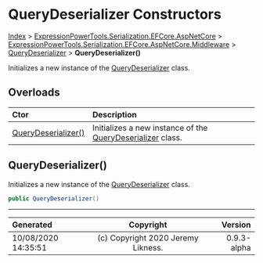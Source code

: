 ﻿# QueryDeserializer Constructors

[Index](../index.md) > [ExpressionPowerTools.Serialization.EFCore.AspNetCore](ExpressionPowerTools.Serialization.EFCore.AspNetCore.a.md) > [ExpressionPowerTools.Serialization.EFCore.AspNetCore.Middleware](ExpressionPowerTools.Serialization.EFCore.AspNetCore.Middleware.n.md) > [QueryDeserializer](ExpressionPowerTools.Serialization.EFCore.AspNetCore.Middleware.QueryDeserializer.cs.md) > **QueryDeserializer()**

Initializes a new instance of the [QueryDeserializer](ExpressionPowerTools.Serialization.EFCore.AspNetCore.Middleware.QueryDeserializer.cs.md) class.

## Overloads

| Ctor | Description |
| :-- | :-- |
| [QueryDeserializer()](#querydeserializer) | Initializes a new instance of the [QueryDeserializer](ExpressionPowerTools.Serialization.EFCore.AspNetCore.Middleware.QueryDeserializer.cs.md) class. |

## QueryDeserializer()

Initializes a new instance of the [QueryDeserializer](ExpressionPowerTools.Serialization.EFCore.AspNetCore.Middleware.QueryDeserializer.cs.md) class.

```csharp
public QueryDeserializer()
```



---

| Generated | Copyright | Version |
| :-- | :-: | --: |
| 10/08/2020 14:35:51 | (c) Copyright 2020 Jeremy Likness. | 0.9.3-alpha |
